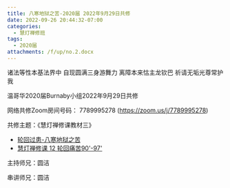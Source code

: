 ```yaml
---
title: 八寒地狱之苦-2020届 2022年9月29日共修
date: 2022-09-26 20:44:32-07:00
categories:
  - 慧灯禅修班
tags:
  - 2020届
attachments: /f/up/no.2.docx
---
```

诸法等性本基法界中 自现圆满三身游舞力 离障本来怙主龙钦巴 祈请无垢光尊常护我

温哥华2020届Burnaby小组2022年9月29日共修

网络共修Zoom房间号码： 7789995278 (<https://zoom.us/j/7789995278>)

共修主题：《慧灯禅修课教材三》

* [轮回过患-八寒地狱之苦](/f/up/no.2.docx)
* [慧灯禅修课 12 轮回痛苦90'-97'](https://www.youtube.com/watch?v=oYUjTxKAXvw&ab_channel=%E6%85%A7%E7%81%AF%E4%B9%8B%E5%85%89%E7%BD%91%E7%AB%99)


主持师兄：圆洁

串讲师兄：圆洁